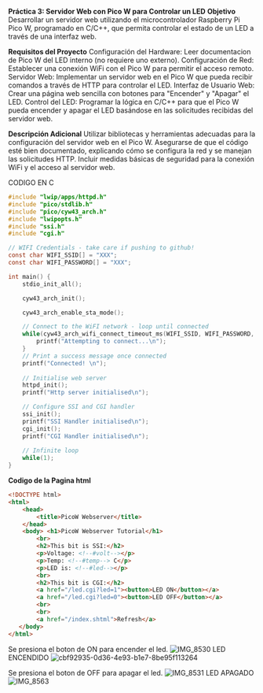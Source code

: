 
**Práctica 3: Servidor Web con Pico W para Controlar un LED**
**Objetivo**
Desarrollar un servidor web utilizando el microcontrolador Raspberry Pi Pico W, programado en C/C++, que permita controlar el estado de un LED a través de una interfaz web.

**Requisitos del Proyecto**
Configuración del Hardware: Leer documentacion de Pico W del LED interno (no requiere uno externo).
Configuración de Red: Establecer una conexión WiFi con el Pico W para permitir el acceso remoto.
Servidor Web: Implementar un servidor web en el Pico W que pueda recibir comandos a través de HTTP para controlar el LED.
Interfaz de Usuario Web: Crear una página web sencilla con botones para "Encender" y "Apagar" el LED.
Control del LED: Programar la lógica en C/C++ para que el Pico W pueda encender y apagar el LED basándose en las solicitudes recibidas del servidor web.

**Descripción Adicional**
Utilizar bibliotecas y herramientas adecuadas para la configuración del servidor web en el Pico W.
Asegurarse de que el código esté bien documentado, explicando cómo se configura la red y se manejan las solicitudes HTTP.
Incluir medidas básicas de seguridad para la conexión WiFi y el acceso al servidor web.

CODIGO EN C
```c
#include "lwip/apps/httpd.h"
#include "pico/stdlib.h"
#include "pico/cyw43_arch.h"
#include "lwipopts.h"
#include "ssi.h"
#include "cgi.h"

// WIFI Credentials - take care if pushing to github!
const char WIFI_SSID[] = "XXX";
const char WIFI_PASSWORD[] = "XXX";

int main() {
    stdio_init_all();

    cyw43_arch_init();

    cyw43_arch_enable_sta_mode();

    // Connect to the WiFI network - loop until connected
    while(cyw43_arch_wifi_connect_timeout_ms(WIFI_SSID, WIFI_PASSWORD, CYW43_AUTH_WPA2_AES_PSK, 30000) != 0){
        printf("Attempting to connect...\n");
    }
    // Print a success message once connected
    printf("Connected! \n");
    
    // Initialise web server
    httpd_init();
    printf("Http server initialised\n");

    // Configure SSI and CGI handler
    ssi_init(); 
    printf("SSI Handler initialised\n");
    cgi_init();
    printf("CGI Handler initialised\n");
    
    // Infinite loop
    while(1);
}
```
**Codigo de la Pagina html**
```html
<!DOCTYPE html>
<html>
    <head> 
        <title>PicoW Webserver</title> 
    </head>
    <body> <h1>PicoW Webserver Tutorial</h1>
        <br>
        <h2>This bit is SSI:</h2>
        <p>Voltage: <!--#volt--></p>
        <p>Temp: <!--#temp--> C</p>
        <p>LED is: <!--#led--></p>
        <br>
        <h2>This bit is CGI:</h2>
        <a href="/led.cgi?led=1"><button>LED ON</button></a>
        <a href="/led.cgi?led=0"><button>LED OFF</button></a>
        <br>
        <br>
        <a href="/index.shtml">Refresh</a>
   </body>
</html>
```

Se presiona el boton de ON para encender el led.
![IMG_8530](https://github.com/JorgeGutierrez-TEC/PicoW-TEC/assets/133905295/1b75bbbb-561b-4cc9-b50c-bb14899ebd8e)
LED ENCENDIDO
![cbf92935-0d36-4e93-b1e7-8be95f113264](https://github.com/JorgeGutierrez-TEC/PicoW-TEC/assets/133905295/d333db9a-3337-4519-aa4b-4f1d61524720)

Se presiona el boton de OFF para apagar el led.
![IMG_8531](https://github.com/JorgeGutierrez-TEC/PicoW-TEC/assets/133905295/4ecb711a-e8d0-481d-904c-bc52136a336e)
LED APAGADO
![IMG_8563](https://github.com/JorgeGutierrez-TEC/PicoW-TEC/assets/133905295/2a0e2b4c-bb17-472d-a59b-6db42f876416)
